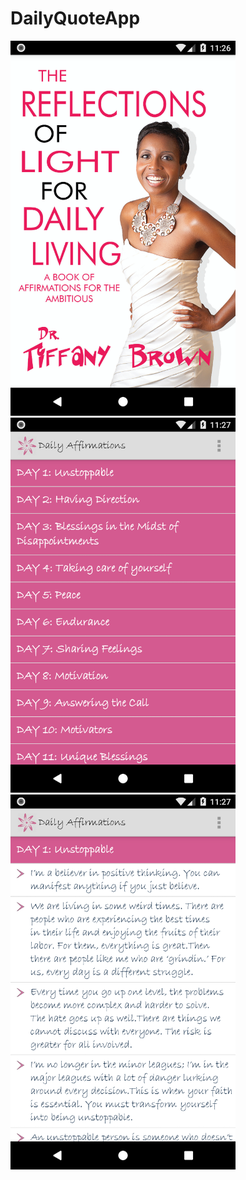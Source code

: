 # DailyQuoteApp
<img src="Imags/Splash.png" width="360" height="600">&nbsp;&nbsp;&nbsp;&nbsp;&nbsp;<img src="Imags/Main.png" width="360" height="600">
<img src="Imags/Second.png" width="360" height="600">
